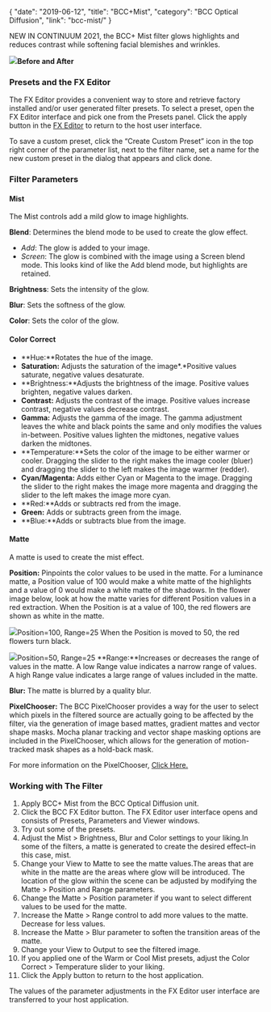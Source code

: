{
"date": "2019-06-12",
"title": "BCC+Mist",
"category": "BCC Optical Diffusion",
"link": "bcc-mist/"
}

 
NEW IN CONTINUUM 2021, the BCC+ Mist filter glows highlights and reduces contrast while softening facial blemishes and wrinkles. 


![](https://borisfx-com-res.cloudinary.com/image/upload//documentation/continuum/uploads/2020/10/Image_308.png)**Before and After**   

### Presets and the FX Editor


The FX Editor provides a convenient way to store and retrieve factory installed and/or user generated filter presets. To select a preset, open the FX Editor interface and pick one from the Presets panel. Click the apply button in the [FX Editor](/documentation/continuum/bcc-fx-editor) to return to the host user interface. 


To save a custom preset, click the “Create Custom Preset” icon in the top right corner of the parameter list, next to the filter name, set a name for the new custom preset in the dialog that appears and click done. 


### Filter Parameters


#### Mist


The Mist controls add a mild glow to image highlights.


**Blend**: Determines the blend mode to be used to create the glow effect.


* *Add*: The glow is added to your image.
* *Screen*: The glow is combined with the image using a Screen blend mode. This looks kind of like the Add blend mode, but highlights are retained.


**Brightness**: Sets the intensity of the glow.


**Blur**: Sets the softness of the glow.


**Color**: Sets the color of the glow.


#### Color Correct


* **Hue:**Rotates the hue of the image.
* **Saturation:** Adjusts the saturation of the image*.*Positive values saturate, negative values desaturate.
* **Brightness:**Adjusts the brightness of the image. Positive values brighten, negative values darken.
* **Contrast:** Adjusts the contrast of the image. Positive values increase contrast, negative values decrease contrast.
* **Gamma:** Adjusts the gamma of the image. The gamma adjustment leaves the white and black points the same and only modifies the values in-between. Positive values lighten the midtones, negative values darken the midtones.
* **Temperature:**Sets the color of the image to be either warmer or cooler. Dragging the slider to the right makes the image cooler (bluer) and dragging the slider to the left makes the image warmer (redder).
* **Cyan/Magenta:** Adds either Cyan or Magenta to the image. Dragging the slider to the right makes the image more magenta and dragging the slider to the left makes the image more cyan.
* **Red:**Adds or subtracts red from the image.
* **Green:** Adds or subtracts green from the image.
* **Blue:**Adds or subtracts blue from the image.


#### Matte


A matte is used to create the mist effect.


**Position:** Pinpoints the color values to be used in the matte. For a luminance matte, a Position value of 100 would make a white matte of the highlights and a value of 0 would make a white matte of the shadows. In the flower image below, look at how the matte varies for different Position values in a red extraction. When the Position is at a value of 100, the red flowers are shown as white in the matte.


![](https://borisfx-com-res.cloudinary.com/image/upload//documentation/continuum/uploads/2020/10/Image_349.gif)Position=100, Range=25
When the Position is moved to 50, the red flowers turn black.


![](https://borisfx-com-res.cloudinary.com/image/upload//documentation/continuum/uploads/2020/10/Image_350.gif)Position=50, Range=25
**Range:**Increases or decreases the range of values in the matte. A low Range value indicates a narrow range of values. A high Range value indicates a large range of values included in the matte.


**Blur:** The matte is blurred by a quality blur.


**PixelChooser:**  The BCC PixelChooser provides a way for the user to select which pixels in the filtered source are actually going to be affected by the filter, via the generation of image based mattes, gradient mattes and vector shape masks. Mocha planar tracking and vector shape masking options are included in the PixelChooser, which allows for the generation of motion-tracked mask shapes as a hold-back mask. 


For more information on the PixelChooser, [Click Here.﻿](/documentation/continuum/)


### Working with The Filter


1. Apply BCC+ Mist from the BCC Optical Diffusion unit.
2. Click the BCC FX Editor button. The FX Editor user interface opens and consists of Presets, Parameters and Viewer windows.
3. Try out some of the presets.
4. Adjust the Mist > Brightness, Blur and Color settings to your liking.In some of the filters, a matte is generated to create the desired effect–in this case, mist.
5. Change your View to Matte to see the matte values.The areas that are white in the matte are the areas where glow will be introduced. The location of the glow within the scene can be adjusted by modifying the Matte > Position and Range parameters.
6. Change the Matte > Position parameter if you want to select different values to be used for the matte.
7. Increase the Matte > Range control to add more values to the matte. Decrease for less values.
8. Increase the Matte > Blur parameter to soften the transition areas of the matte.
9. Change your View to Output to see the filtered image.
10. If you applied one of the Warm or Cool Mist presets, adjust the Color Correct > Temperature slider to your liking.
11. Click the Apply button to return to the host application.


The values of the parameter adjustments in the FX Editor user interface are transferred to your host application.


